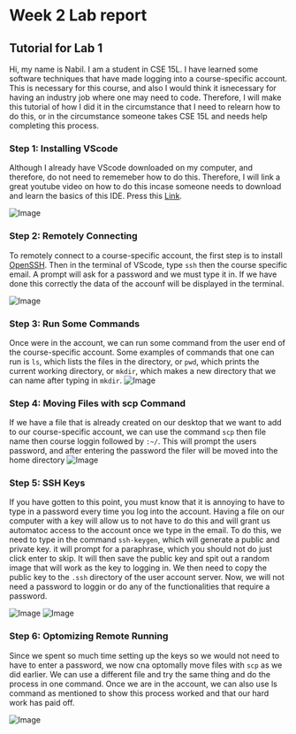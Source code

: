 # Week 2 Lab report
## Tutorial for Lab 1
Hi, my name is Nabil. I am a student in CSE 15L. I have learned some software techniques that have made logging into a course-specific account. This is necessary for this course, and also I would think it isnecessary for having an industry job where one may need to code. Therefore, I will make this tutorial of how I did it in the circumstance that I need to relearn how to do this, or in the circumstance someone takes CSE 15L and needs help completing this process. 
### Step 1: Installing VScode
Although I already have VScode downloaded on my computer, and therefore, do not need to rememeber how to do this. Therefore, I will link a great youtube video on how to do this incase someone needs to download and learn the basics of this IDE. Press this [Link](https://www.youtube.com/watch?v=VqCgcpAypFQ). 

![Image](https://nabilhkhoury.github.io/cse15l-lab-reports/Screenshot%20(38).png)
### Step 2: Remotely Connecting
To remotely connect to a course-specific account, the first step is to install [OpenSSH](https://docs.microsoft.com/en-us/windows-server/administration/openssh/openssh_install_firstuse). Then in the terminal of VScode, type `ssh` then the course specific email. A prompt will ask for a password and we must type it in. If we have done this correctly the data of the accounf will be displayed in the terminal. 

![Image](https://nabilhkhoury.github.io/cse15l-lab-reports/Screenshot%20(39).png)
### Step 3: Run Some Commands
Once were in the account, we can run some command from the user end of the course-specific account. Some examples of commands that one can run is `ls`, which lists the files in the directory, or `pwd`, which prints the current working directory, or `mkdir`, which makes a new directory that we can name after typing in `mkdir`. 
![Image](https://nabilhkhoury.github.io/cse15l-lab-reports/Screenshot%20(40)%20edited.png)

### Step 4: Moving Files with scp Command
If we have a file that is already created on our desktop that we want to add to our course-specific account, we can use the command `scp` then file name then course loggin followed by `:~/`. This will prompt the users password, and after entering the password the filer will be moved into the home directory
![Image](https://nabilhkhoury.github.io/cse15l-lab-reports/Screenshot%20(41).png)

### Step 5: SSH Keys
If you have gotten to this point, you must know that it is annoying to have to type in a password every time you log into the account. Having a file on our computer with a key will allow us to not have to do this and will grant us automatoc access to the account once we type in the email. To do this, we need to type in the command `ssh-keygen`, which will generate a public and private key. it will prompt for a paraphrase, which you should not do just click enter to skip. It will then save the public key and spit out a random image that will work as the key to logging in. We then need to copy the public key to the `.ssh` directory of the user account server. Now, we will not need a password to loggin or do any of the functionalities that require a password. 

![Image](https://nabilhkhoury.github.io/cse15l-lab-reports/Screenshot%20(43).png)
![Image](https://nabilhkhoury.github.io/cse15l-lab-reports/Screenshot%20(44).png)

### Step 6: Optomizing Remote Running
Since we spent so much time setting up the keys so we would not need to have to enter a password, we now cna optomally move files with `scp` as we did earlier. We can use a different file and try the same thing and do the process in one command. Once we are in the account, we can also use ls command as mentioned to show this process worked and that our hard work has paid off.
 
![Image](https://nabilhkhoury.github.io/cse15l-lab-reports/Screenshot%20(45).png)
